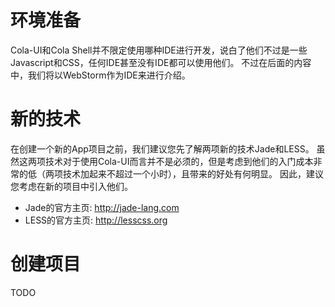 # 环境准备
Cola-UI和Cola Shell并不限定使用哪种IDE进行开发，说白了他们不过是一些Javascript和CSS，任何IDE甚至没有IDE都可以使用他们。
不过在后面的内容中，我们将以WebStorm作为IDE来进行介绍。

# 新的技术

在创建一个新的App项目之前，我们建议您先了解两项新的技术Jade和LESS。
虽然这两项技术对于使用Cola-UI而言并不是必须的，但是考虑到他们的入门成本非常的低（两项技术加起来不超过一个小时），且带来的好处有何明显。
因此，建议您考虑在新的项目中引入他们。

* Jade的官方主页: http://jade-lang.com
* LESS的官方主页: http://lesscss.org

# 创建项目
TODO

